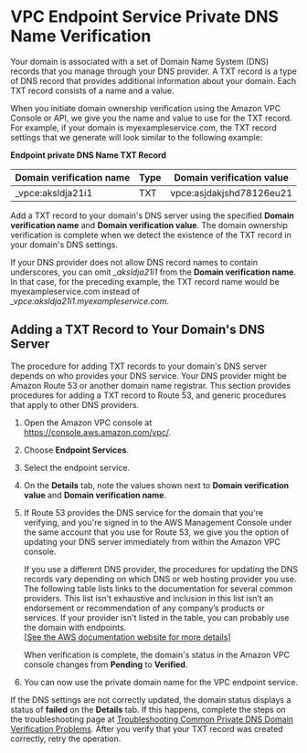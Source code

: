 # VPC Endpoint Service Private DNS Name Verification<a name="endpoint-services-dns-validation"></a>

Your domain is associated with a set of Domain Name System \(DNS\) records that you manage through your DNS provider\. A TXT record is a type of DNS record that provides additional information about your domain\. Each TXT record consists of a name and a value\.

When you initiate domain ownership verification using the Amazon VPC Console or API, we give you the name and value to use for the TXT record\. For example, if your domain is myexampleservice\.com, the TXT record settings that we generate will look similar to the following example:


**Endpoint private DNS Name TXT Record**  

| Domain verification name | Type | Domain verification value | 
| --- | --- | --- | 
|  \_vpce:aksldja21i1  |  TXT  |  vpce:asjdakjshd78126eu21  | 

Add a TXT record to your domain's DNS server using the specified **Domain verification name** and **Domain verification value**\. The domain ownership verification is complete when we detect the existence of the TXT record in your domain's DNS settings\.

If your DNS provider does not allow DNS record names to contain underscores, you can omit *\_aksldja21i1* from the **Domain verification name**\. In that case, for the preceding example, the TXT record name would be myexampleservice\.com instead of *\_vpce:aksldja21i1\.myexampleservice\.com*\.

## Adding a TXT Record to Your Domain's DNS Server<a name="add-dns-txt-record"></a>

The procedure for adding TXT records to your domain's DNS server depends on who provides your DNS service\. Your DNS provider might be Amazon Route 53 or another domain name registrar\. This section provides procedures for adding a TXT record to Route 53, and generic procedures that apply to other DNS providers\.

1. Open the Amazon VPC console at [https://console\.aws\.amazon\.com/vpc/](https://console.aws.amazon.com/vpc/)\.

1. Choose **Endpoint Services**\.

1. Select the endpoint service\.

1. On the **Details** tab, note the values shown next to **Domain verification value** and **Domain verification name**\.

1. If Route 53 provides the DNS service for the domain that you're verifying, and you're signed in to the AWS Management Console under the same account that you use for Route 53, we give you the option of updating your DNS server immediately from within the Amazon VPC console\.

   If you use a different DNS provider, the procedures for updating the DNS records vary depending on which DNS or web hosting provider you use\. The following table lists links to the documentation for several common providers\. This list isn't exhaustive and inclusion in this list isn’t an endorsement or recommendation of any company’s products or services\. If your provider isn't listed in the table, you can probably use the domain with endpoints\.    
[\[See the AWS documentation website for more details\]](http://docs.aws.amazon.com/vpc/latest/userguide/endpoint-services-dns-validation.html)

   When verification is complete, the domain's status in the Amazon VPC console changes from **Pending** to **Verified**\.

1. You can now use the private domain name for the VPC endpoint service\.

If the DNS settings are not correctly updated, the domain status displays a status of **failed** on the **Details** tab\. If this happens, complete the steps on the troubleshooting page at [Troubleshooting Common Private DNS Domain Verification Problems](domain-verification-problems.md)\. After you verify that your TXT record was created correctly, retry the operation\.